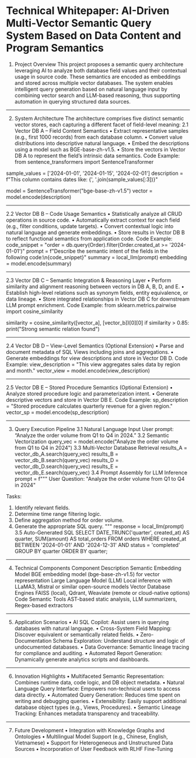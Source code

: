 # Technical Whitepaper: AI-Driven Multi-Vector Semantic Query System Based on Data Content and Program Semantics
1. Project Overview
This project proposes a semantic query architecture leveraging AI to analyze both database field values and their contextual usage in source code. These semantics are encoded as embeddings and stored across multiple vector databases. The system enables intelligent query generation based on natural language input by combining vector search and LLM-based reasoning, thus supporting automation in querying structured data sources.
________________________________________
2. System Architecture
The architecture comprises five distinct semantic vector stores, each capturing a different facet of field-level meaning:
2.1 Vector DB A – Field Content Semantics
•	Extract representative samples (e.g., first 1000 records) from each database column.
•	Convert value distributions into descriptive natural language.
•	Embed the descriptions using a model such as BGE-base-zh-v1.5.
•	Store the vectors in Vector DB A to represent the field’s intrinsic data semantics.
Code Example:
from sentence_transformers import SentenceTransformer

sample_values = ['2024-01-01', '2024-01-15', '2024-02-01']
description = f"This column contains dates like: {', '.join(sample_values[:3])}"

model = SentenceTransformer("bge-base-zh-v1.5")
vector = model.encode(description)
________________________________________
2.2 Vector DB B – Code Usage Semantics
•	Statistically analyze all CRUD operations in source code.
•	Automatically extract context for each field (e.g., filter conditions, update targets).
•	Convert contextual logic into natural language and generate embeddings.
•	Store results in Vector DB B to reflect functional semantics from application code.
Code Example:
code_snippet = "order = db.query(Order).filter(Order.created_at >= '2024-01-01')"
prompt = f"Describe the semantic intent of the fields in the following code:\n{code_snippet}"
summary = local_llm(prompt)
embedding = model.encode(summary)
________________________________________
2.3 Vector DB C – Semantic Integration & Reasoning Layer
•	Perform similarity and alignment reasoning between vectors in DB A, B, D, and E.
•	Establish high-level relations such as synonym fields, entity equivalence, or data lineage.
•	Store integrated relationships in Vector DB C for downstream LLM prompt enrichment.
Code Example:
from sklearn.metrics.pairwise import cosine_similarity

similarity = cosine_similarity([vector_a], [vector_b])[0][0]
if similarity > 0.85:
    print("Strong semantic relation found")
________________________________________
2.4 Vector DB D – View-Level Semantics (Optional Extension)
•	Parse and document metadata of SQL Views including joins and aggregations.
•	Generate embeddings for view descriptions and store in Vector DB D.
Code Example:
view_description = "This view aggregates sales data by region and month."
vector_view = model.encode(view_description)
________________________________________
2.5 Vector DB E – Stored Procedure Semantics (Optional Extension)
•	Analyze stored procedure logic and parameterization intent.
•	Generate descriptive vectors and store in Vector DB E.
Code Example:
sp_description = "Stored procedure calculates quarterly revenue for a given region."
vector_sp = model.encode(sp_description)
________________________________________
3. Query Execution Pipeline
3.1 Natural Language Input
User prompt:
“Analyze the order volume from Q1 to Q4 in 2024.”
3.2 Semantic Vectorization
query_vec = model.encode("Analyze the order volume from Q1 to Q4 in 2024")
3.3 Multi-Vector Database Retrieval
results_A = vector_db_A.search(query_vec)
results_B = vector_db_B.search(query_vec)
results_D = vector_db_D.search(query_vec)
results_E = vector_db_E.search(query_vec)
3.4 Prompt Assembly for LLM Inference
prompt = f"""
User Question: "Analyze the order volume from Q1 to Q4 in 2024"

[Vector DB A]:
{results_A}

[Vector DB B]:
{results_B}

[Vector DB D]:
{results_D}

[Vector DB E]:
{results_E}

Tasks:
1. Identify relevant fields.
2. Determine time range filtering logic.
3. Define aggregation method for order volume.
4. Generate the appropriate SQL query.
"""
response = local_llm(prompt)
3.5 Auto-Generated SQL
SELECT DATE_TRUNC('quarter', created_at) AS quarter,
       SUM(amount) AS total_orders
FROM orders
WHERE created_at BETWEEN '2024-01-01' AND '2024-12-31'
  AND status = 'completed'
GROUP BY quarter
ORDER BY quarter;
________________________________________
4. Technical Components
Component	Description
Semantic Embedding Model	BGE embedding model (bge-base-zh-v1.5) for vector representation
Large Language Model (LLM)	Local inference with LLaMA3, Mistral or similar open-source models
Vector Database Engines	FAISS (local), Qdrant, Weaviate (remote or cloud-native options)
Code Semantic Tools	AST-based static analysis, LLM summarizers, Regex-based extractors
________________________________________
5. Application Scenarios
•	AI SQL Copilot: Assist users in querying databases with natural language.
•	Cross-System Field Mapping: Discover equivalent or semantically related fields.
•	Zero-Documentation Schema Exploration: Understand structure and logic of undocumented databases.
•	Data Governance: Semantic lineage tracing for compliance and auditing.
•	Automated Report Generation: Dynamically generate analytics scripts and dashboards.
________________________________________
6. Innovation Highlights
•	Multifaceted Semantic Representation: Combines runtime data, code logic, and DB object metadata.
•	Natural Language Query Interface: Empowers non-technical users to access data directly.
•	Automated Query Generation: Reduces time spent on writing and debugging queries.
•	Extensibility: Easily support additional database object types (e.g., Views, Procedures).
•	Semantic Lineage Tracking: Enhances metadata transparency and traceability.
________________________________________
7. Future Development
•	Integration with Knowledge Graphs and Ontologies
•	Multilingual Model Support (e.g., Chinese, English, Vietnamese)
•	Support for Heterogeneous and Unstructured Data Sources
•	Incorporation of User Feedback with RLHF Fine-Tuning

